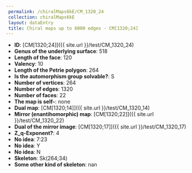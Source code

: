 ```yaml
--- 
 permalink: /chiralMaps6kE/CM_1320_24 
 collection: chiralMaps6kE
 layout: dataEntry
 title: Chiral maps up to 6000 edges - CM[1320;24]
---
```


- **ID**: [CM[1320;24]]({{ site.url }}/test/CM_1320_24)
- **Genus of the underlying surface**: 518
- **Length of the face**: 120
- **Valency**: 10
- **Length of the Petrie polygon**: 264
- **Is the automorphism group solvable?**: S
- **Number of vertices**: 264
- **Number of edges**: 1320
- **Number of faces**: 22
- **The map is self-**: none
- **Dual map**: [CM[1320;14]]({{ site.url }}/test/CM_1320_14)
- **Mirror (enantihomorphic) map**: [CM[1320;22]]({{ site.url }}/test/CM_1320_22)
- **Dual of the mirror image**: [CM[1320;17]]({{ site.url }}/test/CM_1320_17)
- **Z_q-Exponent?**: 4
- **No idea**:  7:23
- **No idea**: Y
- **No idea**: N
- **Skeleton**: Sk(264;34)
- **Some other kind of skeleton**: nan

